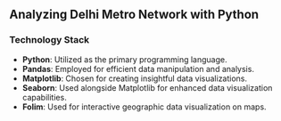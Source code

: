 ## Analyzing Delhi Metro Network with Python

### Technology Stack

* **Python**: Utilized as the primary programming language.
* **Pandas**: Employed for efficient data manipulation and analysis.
* **Matplotlib**: Chosen for creating insightful data visualizations.
* **Seaborn**: Used alongside Matplotlib for enhanced data visualization capabilities.
* **Folim**: Used for interactive geographic data visualization on maps.
